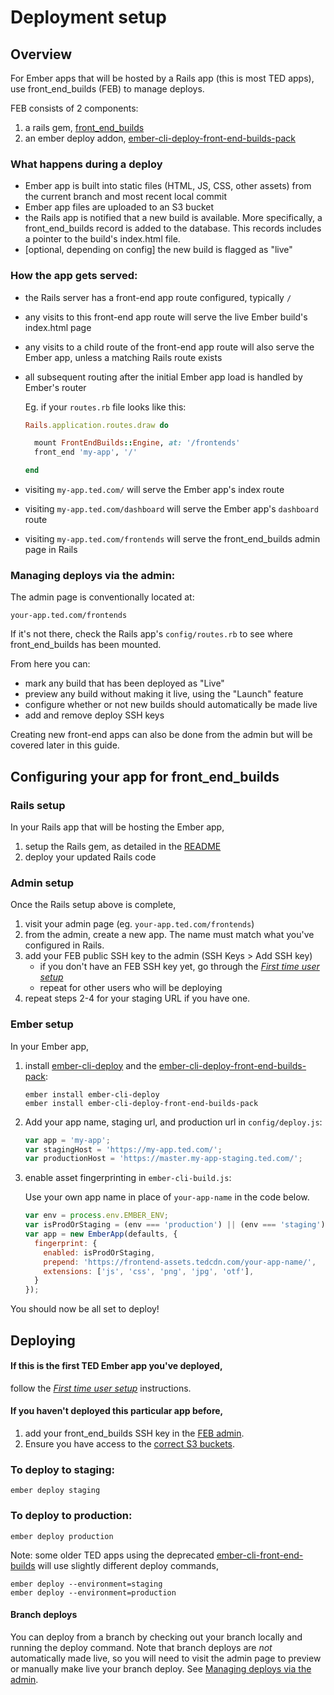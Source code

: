 # Deployment setup

## Overview

For Ember apps that will be hosted by a Rails app (this is most TED apps), use front_end_builds (FEB) to manage deploys.

FEB consists of 2 components: 

1. a rails gem, [front_end_builds](https://github.com/tedconf/front_end_builds)
2. an ember deploy addon, [ember-cli-deploy-front-end-builds-pack](https://github.com/tedconf/ember-cli-deploy-front-end-builds-pack)

### What happens during a deploy
* Ember app is built into static files (HTML, JS, CSS, other assets) from the current branch and most recent local commit
* Ember app files are uploaded to an S3 bucket
* the Rails app is notified that a new build is available. More specifically, a front_end_builds record is added to the database. This records includes a pointer to the build's index.html file.
* [optional, depending on config] the new build is flagged as "live"

### How the app gets served:
* the Rails server has a front-end app route configured, typically `/`
* any visits to this front-end app route will serve the live Ember build's index.html page
* any visits to a child route of the front-end app route will also serve the Ember app, unless a matching Rails route exists
* all subsequent routing after the initial Ember app load is handled by Ember's router

    Eg. if your `routes.rb` file looks like this: 

    ```rb 
    Rails.application.routes.draw do

      mount FrontEndBuilds::Engine, at: '/frontends'
      front_end 'my-app', '/'

    end
    ```

* visiting `my-app.ted.com/` will serve the Ember app's index route
* visiting `my-app.ted.com/dashboard` will serve the Ember app's `dashboard` route
* visiting `my-app.ted.com/frontends` will serve the front_end_builds admin page in Rails

### Managing deploys via the admin:

The admin page is conventionally located at:

```
your-app.ted.com/frontends
```

If it's not there, check the Rails app's `config/routes.rb` to see where front_end_builds has been mounted.

From here you can:

* mark any build that has been deployed as "Live"
* preview any build without making it live, using the "Launch" feature
* configure whether or not new builds should automatically be made live
* add and remove deploy SSH keys 

Creating new front-end apps can also be done from the admin but will be covered later in this guide. 

## Configuring your app for front_end_builds

### Rails setup

In your Rails app that will be hosting the Ember app,

1. setup the Rails gem, as detailed in the [README](https://github.com/tedconf/front_end_builds/blob/master/README.md) 
2. deploy your updated Rails code

### Admin setup

Once the Rails setup above is complete,

1. visit your admin page (eg. `your-app.ted.com/frontends`) 
2. from the admin, create a new app. The name must match what you've configured in Rails.
2. add your FEB public SSH key to the admin (SSH Keys > Add SSH key)
    * if you don't have an FEB SSH key yet, go through the [*First time user setup*](https://github.com/tedconf/ted.com/wiki/First-time-user-setup-for-Ember-app-deploys)
    * repeat for other users who will be deploying
6. repeat steps 2-4 for your staging URL if you have one. 


### Ember setup

In your Ember app,

1. install [ember-cli-deploy](http://ember-cli-deploy.com/) and the [ember-cli-deploy-front-end-builds-pack](https://github.com/tedconf/ember-cli-deploy-front-end-builds-pack/blob/master/README.md):
    ```
    ember install ember-cli-deploy
    ember install ember-cli-deploy-front-end-builds-pack
    ```
8. Add your app name, staging url, and production url in `config/deploy.js`:
  
    ```js
    var app = 'my-app';
    var stagingHost = 'https://my-app.ted.com/';
    var productionHost = 'https://master.my-app-staging.ted.com/';
    ``` 
9. enable asset fingerprinting in `ember-cli-build.js`:
    
    Use your own app name in place of `your-app-name` in the code below.

    ```js
    var env = process.env.EMBER_ENV;
    var isProdOrStaging = (env === 'production') || (env === 'staging');
    var app = new EmberApp(defaults, {
      fingerprint: {
        enabled: isProdOrStaging,
        prepend: 'https://frontend-assets.tedcdn.com/your-app-name/',
        extensions: ['js', 'css', 'png', 'jpg', 'otf'],
      }
    });
    ```

You should now be all set to deploy!

## Deploying

#### If this is the first TED Ember app you've deployed, 

follow the [*First time user setup*](https://github.com/tedconf/ted.com/wiki/First-time-user-setup-for-Ember-app-deploys) instructions. 

#### If you haven't deployed **this** particular app before, 

1. add your front_end_builds SSH key in the [FEB admin](#managing-deploys-via-the-admin). 
2. Ensure you have access to the [correct S3 buckets](https://github.com/tedconf/ted.com/wiki/First-time-user-setup-for-Ember-app-deploys#app-specific-deploy-groups).

### To deploy to staging:
```
ember deploy staging 
```

### To deploy to production:
```
ember deploy production
```

Note: some older TED apps using the deprecated [ember-cli-front-end-builds](https://github.com/tedconf/ember-cli-front-end-builds) will use slightly different deploy commands,
```
ember deploy --environment=staging
ember deploy --environment=production
```

#### Branch deploys

You can deploy from a branch by checking out your branch locally and running the deploy command.  Note that branch deploys are *not* automatically made live, so you will need to visit the admin page to preview or manually make live your branch deploy. See [Managing deploys via the admin](#managing-deploys-via-the-admin).

